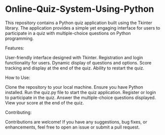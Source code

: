 # Online-Quiz-System-Using-Python
 This repository contains a Python quiz application built using the Tkinter library. The application provides a simple yet engaging interface for users to participate in a quiz with multiple-choice questions on Python programming.

Features:

User-friendly interface designed with Tkinter.
Registration and login functionality for users.
Dynamic display of questions and options.
Score tracking and display at the end of the quiz.
Ability to restart the quiz.

How to Use:

Clone the repository to your local machine.
Ensure you have Python installed.
Run the quiz.py file to start the quiz application.
Register or login to participate in the quiz.
Answer the multiple-choice questions displayed.
View your score at the end of the quiz.

Contributing:

Contributions are welcome! If you have any suggestions, bug fixes, or enhancements, feel free to open an issue or submit a pull request.
